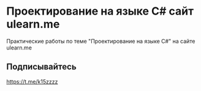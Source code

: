 # Проектирование на языке С# сайт ulearn.me

Практические работы по теме "Проектирование на языке С#" на сайте ulearn.me

## Подписывайтесь

https://t.me/k15zzzz
